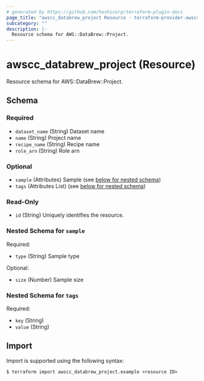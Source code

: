 ```yaml
---
# generated by https://github.com/hashicorp/terraform-plugin-docs
page_title: "awscc_databrew_project Resource - terraform-provider-awscc"
subcategory: ""
description: |-
  Resource schema for AWS::DataBrew::Project.
---
```


# awscc_databrew_project (Resource)

Resource schema for AWS::DataBrew::Project.



<!-- schema generated by tfplugindocs -->
## Schema

### Required

- `dataset_name` (String) Dataset name
- `name` (String) Project name
- `recipe_name` (String) Recipe name
- `role_arn` (String) Role arn

### Optional

- `sample` (Attributes) Sample (see [below for nested schema](#nestedatt--sample))
- `tags` (Attributes List) (see [below for nested schema](#nestedatt--tags))

### Read-Only

- `id` (String) Uniquely identifies the resource.

<a id="nestedatt--sample"></a>
### Nested Schema for `sample`

Required:

- `type` (String) Sample type

Optional:

- `size` (Number) Sample size


<a id="nestedatt--tags"></a>
### Nested Schema for `tags`

Required:

- `key` (String)
- `value` (String)

## Import

Import is supported using the following syntax:

```shell
$ terraform import awscc_databrew_project.example <resource ID>
```
